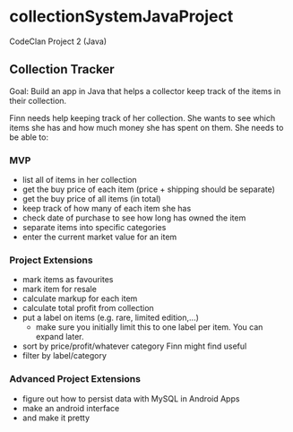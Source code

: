 # collectionSystemJavaProject
CodeClan Project 2 (Java)
## Collection Tracker

Goal: Build an app in Java that helps a collector keep track of the items in their collection.

Finn needs help keeping track of her collection. She wants to see which items she has and how much money she has spent on them. She needs to be able to:

### MVP

- list all of items in her collection
- get the buy price of each item (price + shipping should be separate)
- get the buy price of all items (in total)
- keep track of how many of each item she has
- check date of purchase to see how long has owned the item
- separate items into specific categories
- enter the current market value for an item

### Project Extensions

- mark items as favourites
- mark item for resale
- calculate markup for each item
- calculate total profit from collection
- put a label on items (e.g. rare, limited edition,...)
  - make sure you initially limit this to one label per item. You can expand later.
- sort by price/profit/whatever category Finn might find useful
- filter by label/category

### Advanced Project Extensions

- figure out how to persist data with MySQL in Android Apps
- make an android interface
- and make it pretty
